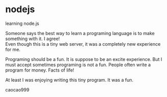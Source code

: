 # nodejs
learning node.js


Someone says the best way to learn a programing language is to make something with it. I agree!  
Even though this is a tiny web server, it was a completely new experience for me.

Programing should be a fun.  It is suppose to be an excite experience. 
But I must accept sometimes programing is not a fun. 
People often write a program for money.  Facts of life!

At least I was enjoying writing this  tiny program. It was a fun.

caocao999
